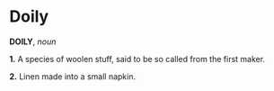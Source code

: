 # Doily

**DOILY**, _noun_

**1.** A species of woolen stuff, said to be so called from the first maker.

**2.** Linen made into a small napkin.